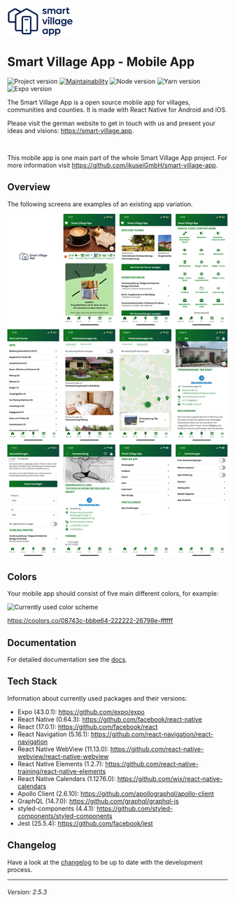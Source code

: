 <img src="./smart-village-app-logo.png" width="150">

# Smart Village App - Mobile App

![Project version](https://img.shields.io/badge/version-2.5.3-informational.svg) [![Maintainability](https://api.codeclimate.com/v1/badges/ee77a5fd8990be0158c1/maintainability)](https://codeclimate.com/github/ikuseiGmbH/smart-village-app-app/maintainability) ![Node version](https://img.shields.io/badge/node-14.18.1-informational.svg) ![Yarn version](https://img.shields.io/badge/yarn-1.22.4-informational.svg) ![Expo version](https://img.shields.io/badge/expo-43.0.0-informational.svg)

The Smart Village App is a open source mobile app for villages, communities and counties. It is made with React Native for Android and iOS.

Please visit the german website to get in touch with us and present your ideas and visions: https://smart-village.app.

&nbsp;

This mobile app is one main part of the whole Smart Village App project. For more information visit https://github.com/ikuseiGmbH/smart-village-app.

## Overview

The following screens are examples of an existing app variation.

<img alt="Example screens Smart Village App" src="./example-screens.png">

## Colors

Your mobile app should consist of five main different colors, for example:

<img alt="Currently used color scheme" src="./color_scheme-08743c-bbbe64-222222-26798e-ffffff.png" width="420">

https://coolors.co/08743c-bbbe64-222222-26798e-ffffff

## Documentation

For detailed documentation see the [docs](./docs/INDEX.md).

## Tech Stack

Information about currently used packages and their versions:

- Expo (43.0.1): https://github.com/expo/expo
- React Native (0.64.3): https://github.com/facebook/react-native
- React (17.0.1): https://github.com/facebook/react
- React Navigation (5.16.1): https://github.com/react-navigation/react-navigation
- React Native WebView (11.13.0): https://github.com/react-native-webview/react-native-webview
- React Native Elements (1.2.7): https://github.com/react-native-training/react-native-elements
- React Native Calendars (1.1276.0): https://github.com/wix/react-native-calendars
- Apollo Client (2.6.10): https://github.com/apollographql/apollo-client
- GraphQL (14.7.0): https://github.com/graphql/graphql-js
- styled-components (4.4.1): https://github.com/styled-components/styled-components
- Jest (25.5.4): https://github.com/facebook/jest

## Changelog

Have a look at the [changelog](./CHANGELOG.md) to be up to date with the development process.

---

###### Version: 2.5.3
